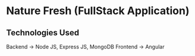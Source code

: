 # Nature Fresh (FullStack Application)

## Technologies Used
Backend -> Node JS, Express JS, MongoDB
Frontend -> Angular
